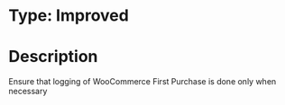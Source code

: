 # Type: Improved

# Description

Ensure that logging of WooCommerce First Purchase is done only when necessary
